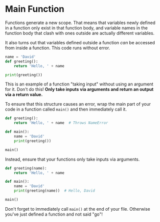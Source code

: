 # Main Function

Functions generate a new scope.
That means that variables newly defined in a function only exist in that function body, and variable names in the function body that clash with ones outside are actually different variables.

It also turns out that variables defined outside a function _can_ be accessed from inside a function.
This code runs without error.

```python
name = 'David'
def greeting():
    return 'Hello, ' + name

print(greeting())
```

This is an example of a function "taking input" without using an argument for it.
Don't do this!
**Only take inputs via arguments and return an output via a return value.**

To ensure that this structure causes an error, wrap the main part of your code in a function called `main()` and then immediately call it.

```python
def greeting():
    return 'Hello, ' + name  # Throws NameError

def main():
    name = 'David'
    print(greeting())

main()
```

Instead, ensure that your functions only take inputs via arguments.

```python
def greeting(name):
    return 'Hello, ' + name

def main():
    name = 'David'
    print(greeting(name))  # Hello, David

main()
```

Don't forget to immediately call `main()` at the end of your file.
Otherwise you've just defined a function and not said "go"!
